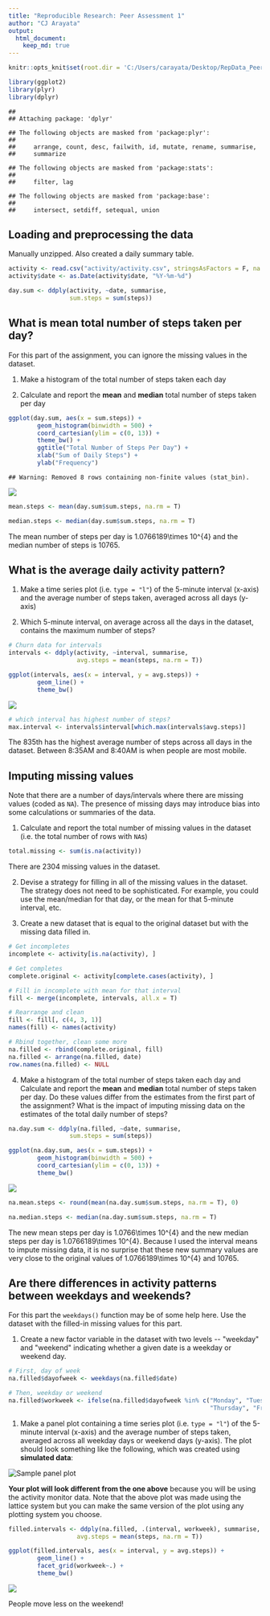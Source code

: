 ```yaml
---
title: "Reproducible Research: Peer Assessment 1"
author: "CJ Arayata"
output: 
  html_document:
    keep_md: true
---
```



```r
knitr::opts_knit$set(root.dir = 'C:/Users/carayata/Desktop/RepData_PeerAssessment1')

library(ggplot2)
library(plyr)
library(dplyr)
```

```
## 
## Attaching package: 'dplyr'
```

```
## The following objects are masked from 'package:plyr':
## 
##     arrange, count, desc, failwith, id, mutate, rename, summarise,
##     summarize
```

```
## The following objects are masked from 'package:stats':
## 
##     filter, lag
```

```
## The following objects are masked from 'package:base':
## 
##     intersect, setdiff, setequal, union
```


## Loading and preprocessing the data

Manually unzipped. Also created a daily summary table.


```r
activity <- read.csv("activity/activity.csv", stringsAsFactors = F, na.strings = NA)
activity$date <- as.Date(activity$date, "%Y-%m-%d")

day.sum <- ddply(activity, ~date, summarise,
                 sum.steps = sum(steps))
```

## What is mean total number of steps taken per day?

For this part of the assignment, you can ignore the missing values in
the dataset.

1. Make a histogram of the total number of steps taken each day

2. Calculate and report the **mean** and **median** total number of steps taken per day


```r
ggplot(day.sum, aes(x = sum.steps)) +
        geom_histogram(binwidth = 500) +
        coord_cartesian(ylim = c(0, 13)) +
        theme_bw() +
        ggtitle("Total Number of Steps Per Day") +
        xlab("Sum of Daily Steps") +
        ylab("Frequency")
```

```
## Warning: Removed 8 rows containing non-finite values (stat_bin).
```

![](PA1_template_files/figure-html/unnamed-chunk-2-1.png)<!-- -->

```r
mean.steps <- mean(day.sum$sum.steps, na.rm = T)

median.steps <- median(day.sum$sum.steps, na.rm = T)
```

The mean number of steps per day is 1.0766189\times 10^{4} and the median number of steps is 10765.

## What is the average daily activity pattern?

1. Make a time series plot (i.e. `type = "l"`) of the 5-minute interval (x-axis) and the average number of steps taken, averaged across all days (y-axis)

2. Which 5-minute interval, on average across all the days in the dataset, contains the maximum number of steps?


```r
# Churn data for intervals
intervals <- ddply(activity, ~interval, summarise,
                   avg.steps = mean(steps, na.rm = T))

ggplot(intervals, aes(x = interval, y = avg.steps)) +
        geom_line() +
        theme_bw()
```

![](PA1_template_files/figure-html/unnamed-chunk-3-1.png)<!-- -->

```r
# which interval has highest number of steps?
max.interval <- intervals$interval[which.max(intervals$avg.steps)]
```

The 835th has the highest average number of steps across all days in the dataset. Between 8:35AM and 8:40AM is when people are most mobile.

## Imputing missing values

Note that there are a number of days/intervals where there are missing
values (coded as `NA`). The presence of missing days may introduce
bias into some calculations or summaries of the data.

1. Calculate and report the total number of missing values in the dataset (i.e. the total number of rows with `NA`s)


```r
total.missing <- sum(is.na(activity))
```

There are 2304 missing values in the dataset.

2. Devise a strategy for filling in all of the missing values in the dataset. The strategy does not need to be sophisticated. For example, you could use the mean/median for that day, or the mean for that 5-minute interval, etc.

3. Create a new dataset that is equal to the original dataset but with the missing data filled in.


```r
# Get incompletes
incomplete <- activity[is.na(activity), ]

# Get completes
complete.original <- activity[complete.cases(activity), ] 

# Fill in incomplete with mean for that interval
fill <- merge(incomplete, intervals, all.x = T)

# Rearrange and clean
fill <- fill[, c(4, 3, 1)]
names(fill) <- names(activity)

# Rbind together, clean some more
na.filled <- rbind(complete.original, fill)
na.filled <- arrange(na.filled, date)
row.names(na.filled) <- NULL
```

4. Make a histogram of the total number of steps taken each day and Calculate and report the **mean** and **median** total number of steps taken per day. Do these values differ from the estimates from the first part of the assignment? What is the impact of imputing missing data on the estimates of the total daily number of steps?


```r
na.day.sum <- ddply(na.filled, ~date, summarise,
                 sum.steps = sum(steps))

ggplot(na.day.sum, aes(x = sum.steps)) +
        geom_histogram(binwidth = 500) +
        coord_cartesian(ylim = c(0, 13)) +
        theme_bw()
```

![](PA1_template_files/figure-html/unnamed-chunk-6-1.png)<!-- -->

```r
na.mean.steps <- round(mean(na.day.sum$sum.steps, na.rm = T), 0)

na.median.steps <- median(na.day.sum$sum.steps, na.rm = T)
```

The new mean steps per day is 1.0766\times 10^{4} and the new median steps per day is 1.0766189\times 10^{4}. Because I used the interval means to impute missing data, it is no surprise that these new summary values are very close to the original values of 1.0766189\times 10^{4} and 10765.

## Are there differences in activity patterns between weekdays and weekends?

For this part the `weekdays()` function may be of some help here. Use
the dataset with the filled-in missing values for this part.

1. Create a new factor variable in the dataset with two levels -- "weekday" and "weekend" indicating whether a given date is a weekday or weekend day.


```r
# First, day of week
na.filled$dayofweek <- weekdays(na.filled$date)

# Then, weekday or weekend
na.filled$workweek <- ifelse(na.filled$dayofweek %in% c("Monday", "Tuesday", "Wednesday",
                                                        "Thursday", "Friday"), "Weekday", "Weekend")
```

1. Make a panel plot containing a time series plot (i.e. `type = "l"`) of the 5-minute interval (x-axis) and the average number of steps taken, averaged across all weekday days or weekend days (y-axis). The plot should look something like the following, which was created using **simulated data**:

![Sample panel plot](instructions_fig/sample_panelplot.png) 


**Your plot will look different from the one above** because you will
be using the activity monitor data. Note that the above plot was made
using the lattice system but you can make the same version of the plot
using any plotting system you choose.

```r
filled.intervals <- ddply(na.filled, .(interval, workweek), summarise,
                   avg.steps = mean(steps, na.rm = T))

ggplot(filled.intervals, aes(x = interval, y = avg.steps)) +
        geom_line() +
        facet_grid(workweek~.) +
        theme_bw()
```

![](PA1_template_files/figure-html/unnamed-chunk-8-1.png)<!-- -->

People move less on the weekend!
